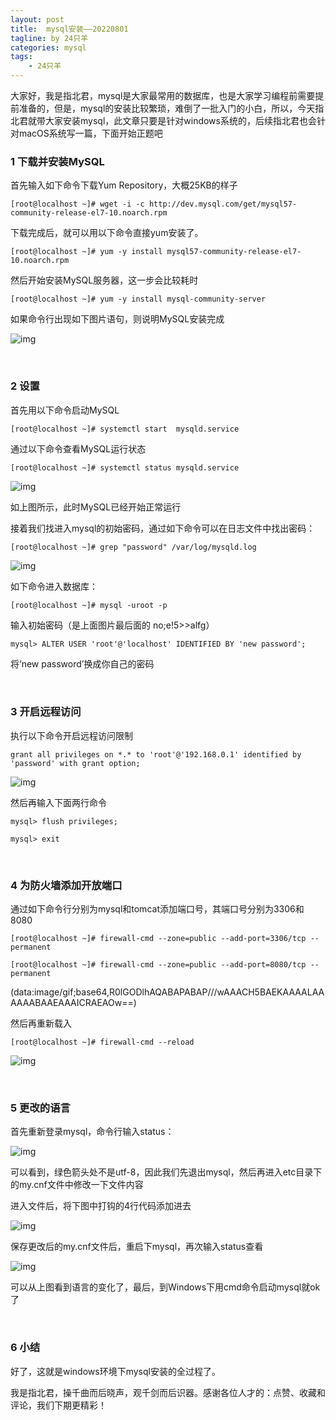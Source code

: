 ```yaml
---
layout: post
title:  mysql安装——20220801
tagline: by 24只羊
categories: mysql
tags: 
    - 24只羊
---
```


大家好，我是指北君，mysql是大家最常用的数据库，也是大家学习编程前需要提前准备的，但是，mysql的安装比较繁琐，难倒了一批入门的小白，所以，今天指北君就带大家安装mysql，此文章只要是针对windows系统的，后续指北君也会针对macOS系统写一篇，下面开始正题吧

<!--more-->

### 1 下载并安装MySQL

首先输入如下命令下载Yum Repository，大概25KB的样子

```plain
[root@localhost ~]# wget -i -c http://dev.mysql.com/get/mysql57-community-release-el7-10.noarch.rpm
```



下载完成后，就可以用以下命令直接yum安装了。

```plain
[root@localhost ~]# yum -y install mysql57-community-release-el7-10.noarch.rpm
```



然后开始安装MySQL服务器，这一步会比较耗时

```plain
[root@localhost ~]# yum -y install mysql-community-server
```



如果命令行出现如下图片语句，则说明MySQL安装完成

![img](https://img-blog.csdn.net/20180531164100716)



<br/>

### 2 设置

 首先用以下命令启动MySQL

```plain
[root@localhost ~]# systemctl start  mysqld.service
```

通过以下命令查看MySQL运行状态

```html
[root@localhost ~]# systemctl status mysqld.service
```

![img](https://img-blog.csdn.net/20180531164553246)

如上图所示，此时MySQL已经开始正常运行

接着我们找进入mysql的初始密码，通过如下命令可以在日志文件中找出密码：

```plain
[root@localhost ~]# grep "password" /var/log/mysqld.log
```

![img](https://img-blog.csdn.net/20180531164427771)


 如下命令进入数据库：

```plain
[root@localhost ~]# mysql -uroot -p
```

输入初始密码（是上面图片最后面的 no;e!5>>alfg）

```plain
mysql> ALTER USER 'root'@'localhost' IDENTIFIED BY 'new password';
```

将‘new password’换成你自己的密码



<br/>

### 3 开启远程访问

执行以下命令开启远程访问限制

```plain
grant all privileges on *.* to 'root'@'192.168.0.1' identified by 'password' with grant option;
```



![img](https://img-blog.csdn.net/20180918150432333?watermark/2/text/aHR0cHM6Ly9ibG9nLmNzZG4ubmV0L3FxXzM2NTgyNjA0/font/5a6L5L2T/fontsize/400/fill/I0JBQkFCMA==/dissolve/70)

然后再输入下面两行命令

```plain
mysql> flush privileges; 
```

```plain
mysql> exit
```





<br/>

### 4 为防火墙添加开放端口

通过如下命令行分别为mysql和tomcat添加端口号，其端口号分别为3306和8080

```plain
[root@localhost ~]# firewall-cmd --zone=public --add-port=3306/tcp --permanent
```

```plain
[root@localhost ~]# firewall-cmd --zone=public --add-port=8080/tcp --permanent
```

(data:image/gif;base64,R0lGODlhAQABAPABAP///wAAACH5BAEKAAAALAAAAAABAAEAAAICRAEAOw==)

然后再重新载入

```plain
[root@localhost ~]# firewall-cmd --reload
```

![img](https://img-blog.csdn.net/20180531195102403)



<br/>

### 5 更改的语言

首先重新登录mysql，命令行输入status：

![img](https://img-blog.csdn.net/2018053119584461)


可以看到，绿色箭头处不是utf-8，因此我们先退出mysql，然后再进入etc目录下的my.cnf文件中修改一下文件内容

进入文件后，将下图中打钩的4行代码添加进去

![img](https://img-blog.csdn.net/20180531201748668)

保存更改后的my.cnf文件后，重启下mysql，再次输入status查看

![img](https://img-blog.csdn.net/20180531200538548)


可以从上图看到语言的变化了，最后，到Windows下用cmd命令启动mysql就ok了

<br/>

### 6 小结
好了，这就是windows环境下mysql安装的全过程了。

我是指北君，操千曲而后晓声，观千剑而后识器。感谢各位人才的：点赞、收藏和评论，我们下期更精彩！



